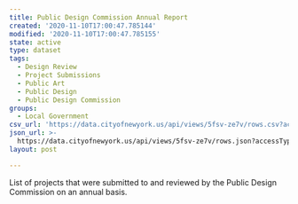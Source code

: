 ```yaml
---
title: Public Design Commission Annual Report
created: '2020-11-10T17:00:47.785144'
modified: '2020-11-10T17:00:47.785155'
state: active
type: dataset
tags:
  - Design Review
  - Project Submissions
  - Public Art
  - Public Design
  - Public Design Commission
groups:
  - Local Government
csv_url: 'https://data.cityofnewyork.us/api/views/5fsv-ze7v/rows.csv?accessType=DOWNLOAD'
json_url: >-
  https://data.cityofnewyork.us/api/views/5fsv-ze7v/rows.json?accessType=DOWNLOAD
layout: post

---
```

List of projects that were submitted to and reviewed by the Public Design Commission on an annual basis.
